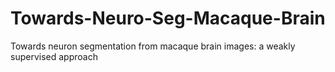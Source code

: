 # Towards-Neuro-Seg-Macaque-Brain
Towards neuron segmentation from macaque brain images: a weakly supervised approach
